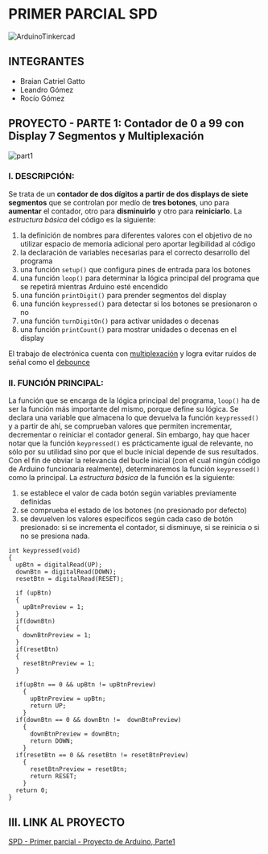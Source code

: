 # PRIMER PARCIAL SPD
![ArduinoTinkercad](https://github.com/seek-coder/SPD-Primer-Parcial/assets/130781541/7484325e-8708-4f26-8f15-d5f662a15d8a)

## INTEGRANTES
+ Braian Catriel Gatto
+ Leandro Gómez
+ Rocío Gómez

## PROYECTO - PARTE 1: Contador de 0 a 99 con Display 7 Segmentos y Multiplexación
![part1](https://github.com/seek-coder/SPD-Primer-Parcial/assets/130781541/db9afa65-e152-49b8-ad2c-3fb52d3a5ddb)

### I. DESCRIPCIÓN: 
Se trata de un **contador de dos dígitos a partir de dos displays de siete segmentos** que se controlan por medío de **tres botones**, uno para **aumentar** el contador, otro para **disminuirlo** y otro para **reiniciarlo**.
La _estructura básica_ del código es la siguiente:
  1) la definición de nombres para diferentes valores con el objetivo de no utilizar espacio de memoria adicional pero aportar legibilidad al código
  2) la declaración de variables necesarias para el correcto desarrollo del programa
  3) una función ```setup()``` que configura pines de entrada para los botones
  4) una función ```loop()``` para determinar la lógica principal del programa que se repetirá mientras Arduino esté encendido
  5) una función ```printDigit()``` para prender segmentos del display
  6) una función ```keypressed()``` para detectar si los botones se presionaron o no
  7) una función ```turnDigitOn()``` para activar unidades o decenas
  8) una función ```printCount()``` para mostrar unidades o decenas en el display

El trabajo de electrónica cuenta con [multiplexación](https://www.uazuay.edu.ec/sistemas/teleprocesos/multiplexacion) y logra evitar ruidos de señal como el [debounce](https://www.murkyrobot.com/guias/arduino/debounce)
### II. FUNCIÓN PRINCIPAL:
La función que se encarga de la lógica principal del programa, ```loop()``` ha de ser la función más importante del mismo, porque define su lógica. Se declara una variable que almacena lo que devuelva la función ```keypressed()``` y a partir de ahí, se comprueban valores que permiten incrementar, decrementar o reiniciar el contador general. Sin embargo, hay que hacer notar que la función ```keypressed()``` es prácticamente igual de relevante, no sólo por su utilidad sino por que el bucle inicial depende de sus resultados. Con el fin de obviar la relevancia del bucle inicial (con el cual ningún código de Arduino funcionaría realmente), determinaremos la función ```keypressed()``` como la principal. 
La _estructura básica_ de la función es la siguiente:
  1) se establece el valor de cada botón según variables previamente definidas
  2) se comprueba el estado de los botones (no presionado por defecto)
  3) se devuelven los valores específicos según cada caso de botón presionado: si se incrementa el contador, si disminuye, si se reinicia o si no se presiona nada.
```python3
int keypressed(void)
{
  upBtn = digitalRead(UP);
  downBtn = digitalRead(DOWN);
  resetBtn = digitalRead(RESET);
  
  if (upBtn)
  {
    upBtnPreview = 1;
  }
  if(downBtn)
  {
    downBtnPreview = 1;
  }
  if(resetBtn)
  {
    resetBtnPreview = 1;
  }
  
  if(upBtn == 0 && upBtn != upBtnPreview)
    {
      upBtnPreview = upBtn;
      return UP;
    }
  if(downBtn == 0 && downBtn !=  downBtnPreview)
    {
      downBtnPreview = downBtn;
      return DOWN;
    }
  if(resetBtn == 0 && resetBtn != resetBtnPreview)
    {
      resetBtnPreview = resetBtn;
      return RESET;
    }
  return 0;
}
```
## III. LINK AL PROYECTO
[SPD - Primer parcial - Proyecto de Arduino, Parte1](https://www.tinkercad.com/things/bEkxNiuQiZa-copy-of-seven-segment-count/editel?sharecode=vG5uMc3atoVj3arptUi8D7p_fGtIZmHsku-pPS9-IcI)

